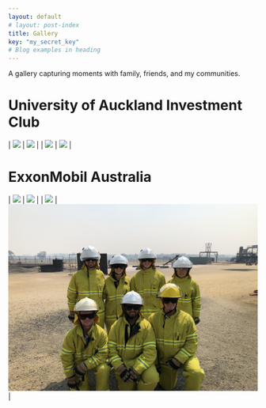 ```yaml
---
layout: default
# layout: post-index
title: Gallery
key: "my_secret_key"
# Blog examples in heading
---
```


A gallery capturing moments with family, friends, and my communities.

# **University of Auckland Investment Club**

| ![](/assets/images/uaic-1.jpg) | ![](/assets/images/uaic-2.jpg) |
| ![](/assets/images/uaic-3.jpg) | ![](/assets/images/uaic-4.jpg) |

# **ExxonMobil Australia**

| ![](/assets/images/xom-1.jpg) | ![](/assets/images/xom-3.jpg) |
| ![](/assets/images/xom-2.jpg) | ![](/assets/images/xom-4.jpg) |
